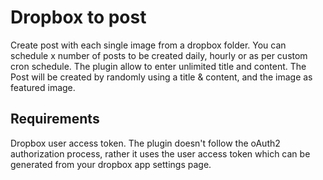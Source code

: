 # Dropbox to post
Create post with each single image from a dropbox folder. 
You can schedule x number of posts to be created daily, hourly or as per custom cron schedule.
The plugin allow to enter unlimited title and content. The Post will be created by randomly using a title & content, and the image as featured image.

## Requirements
Dropbox user access token. The plugin doesn't follow the oAuth2 authorization process, rather it uses the user access token which can be generated from your dropbox app settings page.
